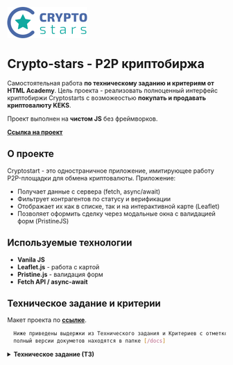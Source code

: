 ![Logo](https://raw.githubusercontent.com/SeregaGS/crypto-stars/3d40a2d30a1c6b27cc214ae3c0939a8edc2d25b2/img/svg/crypto-stars-logo.svg)

# Crypto-stars - P2P криптобиржа

Самостоятельная работа **по техническому заданию и критериям от HTML Academy**. Цель проекта - реализовать полноценный интерфейс криптобиржи Cryptostarts с возможеостью **покупать и продавать криптовалюту KEKS**.

Проект выполнен на **чистом JS** без фреймворков.

**[Ссылка на проект](https://seregags.github.io/crypto-stars/)**

## О проекте

Cryptostart - это одностраничное приложение, имитирующее работу P2P-площадки для обмена криптовалюты.
Приложение:

- Получает данные с сервера (fetch, async/await)
- Фильтрует контрагентов по статусу и верификации
- Отображает их как в списке, так и на интерактивной карте (Leaflet)
- Позволяет оформить сделку через модальные окна с валидацией форм (PristineJS)

## Используемые технологии

- **Vanila JS**
- **Leaflet.js** - работа с картой
- **Pristine.js** - валидация форм
- **Fetch API / async-await**

## Техническое задание и критерии

Макет проекта по **[ссылке](https://www.figma.com/design/yTpEBKXBLe0ZSkbuYkrYJ4/Crypto-stars.-%C2%ABJavaScript.-%D0%9F%D1%80%D0%BE%D1%84%D0%B5%D1%81%D1%81%D0%B8%D0%BE%D0%BD%D0%B0%D0%BB%D1%8C%D0%BD%D0%B0%D1%8F-%D1%80%D0%B0%D0%B7%D1%80%D0%B0%D0%B1%D0%BE%D1%82%D0%BA%D0%B0-%D0%B2%D0%B5%D0%B1-%D0%B8%D0%BD%D1%82%D0%B5%D1%80%D1%84%D0%B5%D0%B9%D1%81%D0%BE%D0%B2%C2%BB?node-id=0-1&p=f)**.

```bash
  Ниже приведены выдержки из Технического задания и Критериев с отметкой выполненных пунктов.
  полный версии докуметов находятся в папке [/docs]
```

<details> <summary><b>Техническое задание (ТЗ)</b></summary>
# **Критерии:**

**Функциональность:**

&nbsp; **Б1.** Полное соответствие техническому заданию

&nbsp; **Б2.** Отсутствие необработанных ошибок при работе приложения

**Именование:**

&nbsp; **Б3.** camelCase для переменных и методов, PascalCase для перечислений

&nbsp; **Б4.** Английские существительные для переменных, допустимые сокращения

&nbsp; **Б5.** Множественное число для массивов

&nbsp; **Б6.** UPPER_SNAKE_CASE для констант

&nbsp; **Б7.** PascalCase для классов и перечислений

**Форматирование:**

&nbsp; **Б9.** Обязательные блоки кода {}

&nbsp; **Б10.** Константы в начале модуля

&nbsp; **Б11.** Соответствие стилю проекта, прохождение ESLint

**Качество кода:**

&nbsp; **Б12.** Отсутствие неиспользуемого кода

&nbsp; **Б13.** Фиксированные версии зависимостей

&nbsp; **Б14.** Нет недостижимого кода

&nbsp; **Б15.** Константы не переопределяются

&nbsp; **Б16.** Строгий режим

&nbsp; **Б17.** Строгие сравнения === и !==

&nbsp; **Б18.** Нет зарезервированных слов

**Архитектура:**

&nbsp; **Б19.** ES2015 модули, правильные именования файлов

&nbsp; **Б20.** Нет экспорта изменяющихся переменных

**Кроссбраузерность:**

&nbsp; **Б21.** Корректная работа в Chrome, Firefox, Safari, Edge

**Безопасность и оптимизация:**

&nbsp; **Б22.** Не используется глобальная переменная event

&nbsp; **Б23.** Своевременный выход из циклов

&nbsp; **Б24.** Минимизация вызовов циклов

&nbsp; **Б25.** Множественные DOM-операции вне DOM

&nbsp; **Б26.** Своевременное добавление/удаление обработчиков событий

&nbsp; **Б27.** textContent для пользовательских данных

</details>
